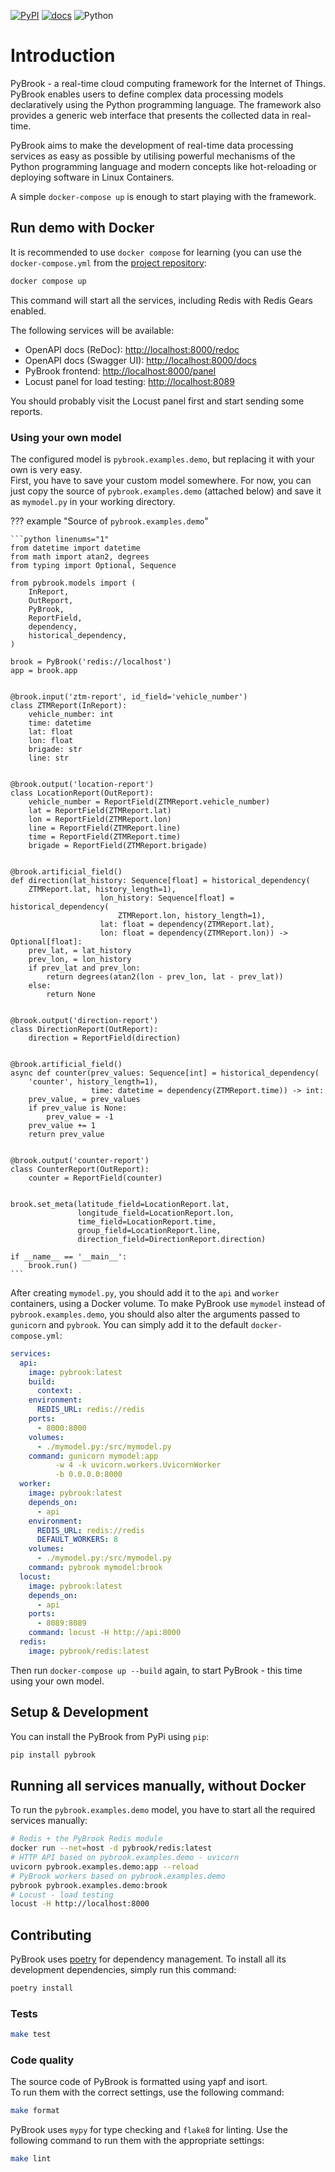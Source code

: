 [![PyPI](https://img.shields.io/pypi/v/pybrook?style=for-the-badge&color=purple)](https://pypi.org/project/pybrook/)
[![docs](https://img.shields.io/badge/docs-mkdocs+mkdocstrings-lightblue?style=for-the-badge)](https://pybrook.github.io/pybrook/)
![Python](https://img.shields.io/badge/python-3.9%2B-blue?style=for-the-badge)

# Introduction

PyBrook - a real-time cloud computing framework for the Internet of Things.
PyBrook enables users to define complex data processing models declaratively using the Python programming language.
The framework also provides a generic web interface that presents the collected data in real-time.

PyBrook aims to make the development of real-time data processing services as easy as possible by utilising powerful 
mechanisms of the Python programming language and modern concepts like hot-reloading or deploying software in Linux Containers.

A simple `docker-compose up` is enough to start playing with the framework.

## Run demo with Docker

It is recommended to use `docker compose` for learning (you can use the `docker-compose.yml` from the [project repository](https://github.com/pybrook/pybrook/blob/master/docker-compose.yml):

```bash
docker compose up
```

This command will start all the services, including Redis with Redis Gears enabled.

The following services will be available:

- OpenAPI docs (ReDoc): <http://localhost:8000/redoc> 
- OpenAPI docs (Swagger UI): <http://localhost:8000/docs> 
- PyBrook frontend: <http://localhost:8000/panel> 
- Locust panel for load testing: <http://localhost:8089>

You should probably visit the Locust panel first and start sending some reports.

### Using your own model

The configured model is `pybrook.examples.demo`, but replacing it with your own is very easy.  
First, you have to save your custom model somewhere. 
For now, you can just copy the source of `pybrook.examples.demo` (attached below) and save it as `mymodel.py` in your working directory.

??? example "Source of `pybrook.examples.demo`"

    ```python linenums="1"
    from datetime import datetime
    from math import atan2, degrees
    from typing import Optional, Sequence
    
    from pybrook.models import (
        InReport,
        OutReport,
        PyBrook,
        ReportField,
        dependency,
        historical_dependency,
    )
    
    brook = PyBrook('redis://localhost')
    app = brook.app
    
    
    @brook.input('ztm-report', id_field='vehicle_number')
    class ZTMReport(InReport):
        vehicle_number: int
        time: datetime
        lat: float
        lon: float
        brigade: str
        line: str
    
    
    @brook.output('location-report')
    class LocationReport(OutReport):
        vehicle_number = ReportField(ZTMReport.vehicle_number)
        lat = ReportField(ZTMReport.lat)
        lon = ReportField(ZTMReport.lon)
        line = ReportField(ZTMReport.line)
        time = ReportField(ZTMReport.time)
        brigade = ReportField(ZTMReport.brigade)
    
    
    @brook.artificial_field()
    def direction(lat_history: Sequence[float] = historical_dependency(
        ZTMReport.lat, history_length=1),
                        lon_history: Sequence[float] = historical_dependency(
                            ZTMReport.lon, history_length=1),
                        lat: float = dependency(ZTMReport.lat),
                        lon: float = dependency(ZTMReport.lon)) -> Optional[float]:
        prev_lat, = lat_history
        prev_lon, = lon_history
        if prev_lat and prev_lon:
            return degrees(atan2(lon - prev_lon, lat - prev_lat))
        else:
            return None
    
    
    @brook.output('direction-report')
    class DirectionReport(OutReport):
        direction = ReportField(direction)
    
    
    @brook.artificial_field()
    async def counter(prev_values: Sequence[int] = historical_dependency(
        'counter', history_length=1),
                      time: datetime = dependency(ZTMReport.time)) -> int:
        prev_value, = prev_values
        if prev_value is None:
            prev_value = -1
        prev_value += 1
        return prev_value
    
    
    @brook.output('counter-report')
    class CounterReport(OutReport):
        counter = ReportField(counter)
    
    
    brook.set_meta(latitude_field=LocationReport.lat,
                   longitude_field=LocationReport.lon,
                   time_field=LocationReport.time,
                   group_field=LocationReport.line,
                   direction_field=DirectionReport.direction)
    
    if __name__ == '__main__':
        brook.run()
    ```

After creating `mymodel.py`, you should add it to the `api` and `worker` containers, using a Docker volume.
To make PyBrook use `mymodel` instead of `pybrook.examples.demo`, you should also alter the arguments passed to `gunicorn` and `pybrook`. 
You can simply add it to the default `docker-compose.yml`:

```yaml hl_lines="20 21 10 11 12 13 14 24" linenums="1"
services:
  api:
    image: pybrook:latest
    build:
      context: .
    environment:
      REDIS_URL: redis://redis
    ports:
      - 8000:8000
    volumes:
      - ./mymodel.py:/src/mymodel.py
    command: gunicorn mymodel:app 
          -w 4 -k uvicorn.workers.UvicornWorker 
          -b 0.0.0.0:8000
  worker:
    image: pybrook:latest
    depends_on:
      - api
    environment:
      REDIS_URL: redis://redis
      DEFAULT_WORKERS: 8
    volumes:
      - ./mymodel.py:/src/mymodel.py
    command: pybrook mymodel:brook
  locust:
    image: pybrook:latest
    depends_on:
      - api
    ports:
      - 8089:8089
    command: locust -H http://api:8000
  redis:
    image: pybrook/redis:latest
```

Then run `docker-compose up --build` again, to start PyBrook - this time using your own model.

## Setup & Development

You can install the PyBrook from PyPi using `pip`:

```bash
pip install pybrook
```

## Running all services manually, without Docker

To run the `pybrook.examples.demo` model, you have to start all the required services manually:

```bash
# Redis + the PyBrook Redis module
docker run --net=host -d pybrook/redis:latest
# HTTP API based on pybrook.examples.demo - uvicorn
uvicorn pybrook.examples.demo:app --reload  
# PyBrook workers based on pybrook.examples.demo 
pybrook pybrook.examples.demo:brook 
# Locust - load testing
locust -H http://localhost:8000
```

## Contributing

PyBrook uses [poetry](https://python-poetry.org) for dependency management.
To install all its development dependencies, simply run this command:

```bash
poetry install
```

### Tests

```bash
make test
```

### Code quality

The source code of PyBrook is formatted using yapf and isort.  
To run them with the correct settings, use the following command:

```bash
make format
```

PyBrook uses `mypy` for type checking and `flake8` for linting.
Use the following command to run them with the appropriate settings:

```bash
make lint
```
